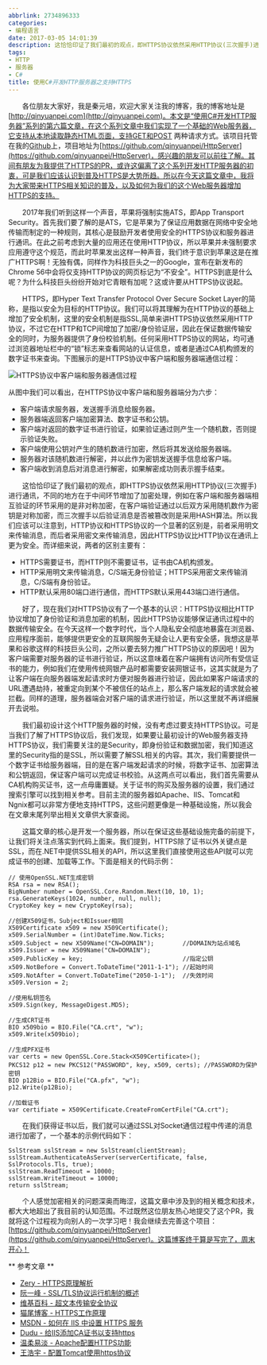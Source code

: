 ```yaml
---
abbrlink: 2734896333
categories:
- 编程语言
date: 2017-03-05 14:01:39
description: 这恰恰印证了我们最初的观点，即HTTPS协议依然采用HTTP协议(三次握手)进行通讯，不同的地方在于中间环节增加了加密处理，例如在客户端和服务器端相互验证的环节采用的是非对称加密，在客户端验证通过以后双方采用随机数作为密钥是对称加密，而三次握手以后验证消息是否被篡改则是采用HASH算法;我们可以将其理解为在HTTP协议的基础上增加了安全机制，这里的安全机制是指SSL,简单来讲HTTPS协议依然采用HTTP协议，不过它在HTTP和TCP间增加了加密/身份验证层，因此在保证数据传输安全的同时，为服务器提供了身份校验机制;好了，现在我们对HTTPS协议有了一个基本的认识：HTTPS协议相比HTTP协议增加了身份验证和消息加密的机制，因此HTTPS协议能够保证通讯过程中的数据传输安全
tags:
- HTTP
- 服务器
- C#
title: 使用C#开发HTTP服务器之支持HTTPS
---
```


&emsp;&emsp;各位朋友大家好，我是秦元培，欢迎大家关注我的博客，我的博客地址是[http://qinyuanpei.com](http://qinyuanpei.com)。本文是“使用C#开发HTTP服务器”系列的第六篇文章，在这个系列文章中我们实现了一个基础的Web服务器，它支持从本地读取静态HTML页面，支持GET和POST 两种请求方式。该项目托管在我的[Github](https://github.com/qinyuanpei)上，项目地址为[https://github.com/qinyuanpei/HttpServer](https://github.com/qinyuanpei/HttpServer)，感兴趣的朋友可以前往了解。其间有朋友为我提供了HTTPS的PR，或许这偏离了这个系列开发HTTP服务器的初衷，可是我们应该认识到普及HTTPS是大势所趋。所以在今天这篇文章中，我将为大家带来HTTPS相关知识的普及，以及如何为我们的这个Web服务器增加HTTPS的支持。

<!--more-->

&emsp;&emsp;2017年我们听到这样一个声音，苹果将强制实施ATS，即App Transport Security。首先我们要了解的是ATS，它是苹果为了保证应用数据在网络中安全地传输而制定的一种规则，其核心是鼓励开发者使用安全的HTTPS协议和服务器进行通讯。在此之前考虑到大量的应用还在使用HTTP协议，所以苹果并未强制要求应用遵守这个规范，而此时苹果发出这样一种声音，我们终于意识到苹果这是在推广HTTPS啊！无独有偶，同样作为科技巨头之一的Google，宣布在新发布的Chrome 56中会将仅支持HTTP协议的网页标记为“不安全”。HTTPS到底是什么呢？为什么科技巨头纷纷开始对它青眼有加呢？这或许要从HTTPS协议说起。

&emsp;&emsp;HTTPS，即Hyper Text Transfer Protocol Over Secure Socket Layer的简称，是指以安全为目标的HTTP协议。我们可以将其理解为在HTTP协议的基础上增加了安全机制，这里的安全机制是指SSL,简单来讲HTTPS协议依然采用HTTP协议，不过它在HTTP和TCP间增加了加密/身份验证层，因此在保证数据传输安全的同时，为服务器提供了身份校验机制。任何采用HTTPS协议的网站，均可通过浏览器地址栏中的“锁”标志来查看网站的认证信息，或者是通过CA机构颁发的数字证书来查询。下图展示的是HTTPS协议中客户端和服务器端通信过程：

![HTTPS协议中客户端和服务器通信过程](https://ww1.sinaimg.cn/large/4c36074fly1fzix85xqd1j20i00fkwg8.jpg)

从图中我们可以看出，在HTTPS协议中客户端和服务器端分为六步：

* 客户端请求服务器，发送握手消息给服务器。
* 服务器端返回客户端加密算法、数字证书和公钥。
* 客户端对返回的数字证书进行验证，如果验证通过则产生一个随机数，否则提示验证失败。
* 客户端使用公钥对产生的随机数进行加密，然后将其发送给服务器端。
* 服务器对该随机数进行解密，并以此作为密钥发送握手信息给客户端。
* 客户端收到消息后对消息进行解密，如果解密成功则表示握手结束。

&emsp;&emsp;这恰恰印证了我们最初的观点，即HTTPS协议依然采用HTTP协议(三次握手)进行通讯，不同的地方在于中间环节增加了加密处理，例如在客户端和服务器端相互验证的环节采用的是非对称加密，在客户端验证通过以后双方采用随机数作为密钥是对称加密，而三次握手以后验证消息是否被篡改则是采用HASH算法。所以我们应该可以注意到，HTTP协议和HTTPS协议的一个显著的区别是，前者采用明文来传输消息，而后者采用密文来传输消息，因此HTTPS协议比HTTP协议在通讯上更为安全。而详细来说，两者的区别主要有：

* HTTPS需要证书，而HTTP则不需要证书，证书由CA机构颁发。
* HTTP采用明文来传输消息，C/S端无身份验证；HTTPS采用密文来传输消息，C/S端有身份验证。
* HTTP默认采用80端口进行通信，而HTTPS默认采用443端口进行通信。

&emsp;&emsp;好了，现在我们对HTTPS协议有了一个基本的认识：HTTPS协议相比HTTP协议增加了身份验证和消息加密的机制，因此HTTPS协议能够保证通讯过程中的数据传输安全。在今天这样一个数字时代，当个人隐私安全彻底地暴露在浏览器、应用程序面前，能够提供更安全的互联网服务无疑会让人更有安全感，我想这是苹果和谷歌这样的科技巨头公司，之所以要去努力推广HTTPS协议的原因吧！因为客户端需要对服务器的证书进行验证，所以这意味着在客户端拥有访问所有受信证书的能力，例如我们在使用传统网银产品时都需要安装网银证书，这其实就是为了让客户端在向服务器端发起请求时方便对服务器进行验证，因此如果客户端请求的URL遭遇劫持，被重定向到某个不被信任的站点上，那么客户端发起的请求就会被拦截。同样的道理，服务器端会对客户端的请求进行验证，所以这里就不再详细展开去说啦。

&emsp;&emsp;我们最初设计这个HTTP服务器的时候，没有考虑过要支持HTTPS协议。可是当我们了解了HTTPS协议后，我们发现，如果要让最初设计的Web服务器支持HTTPS协议，我们需要关注的是Security，即身份验证和数据加密，我们知道这里的Security指的是SSL，所以需要了解SSL相关的内容。其次，我们需要提供一个数字证书给服务器端，目的是在客户端发起请求的时候，将数字证书、加密算法和公钥返回，保证客户端可以完成证书校验。从这两点可以看出，我们首先需要从CA机构购买证书，这一点毋庸置疑。关于证书的购买及服务器的设置，我们通过搜索引擎可以找到相关参考。目前主流的服务器如Apache、IIS、Tomcat和Ngnix都可以非常方便地支持HTTPS，这些问题更像是一种基础设施，所以我会在文章末尾列举出相关文章供大家查阅。

&emsp;&emsp;这篇文章的核心是开发一个服务器，所以在保证这些基础设施完备的前提下，让我们将关注点落实到代码上面来。我们提到，HTTPS除了证书以外关键点是SSL，而在.NET中提供SSL相关的API，所以这里我们直接使用这些API就可以完成证书的创建、加载等工作。下面是相关的代码示例：

```
// 使用OpenSSL.NET生成密钥
RSA rsa = new RSA();
BigNumber number = OpenSSL.Core.Random.Next(10, 10, 1);
rsa.GenerateKeys(1024, number, null, null);
CryptoKey key = new CryptoKey(rsa);

//创建X509证书，Subject和Issuer相同 
X509Certificate x509 = new X509Certificate();
x509.SerialNumber = (int)DateTime.Now.Ticks;
x509.Subject = new X509Name("CN=DOMAIN");        //DOMAIN为站点域名 
x509.Issuer = new X509Name("CN=DOMAIN");
x509.PublicKey = key;                            //指定公钥 
x509.NotBefore = Convert.ToDateTime("2011-1-1"); //起始时间 
x509.NotAfter = Convert.ToDateTime("2050-1-1");  //失效时间 
x509.Version = 2;

//使用私钥签名
x509.Sign(key, MessageDigest.MD5);

//生成CRT证书
BIO x509bio = BIO.File("CA.crt", "w");
x509.Write(x509bio);

//生成PFX证书
var certs = new OpenSSL.Core.Stack<X509Certificate>();
PKCS12 p12 = new PKCS12("PASSWORD", key, x509, certs); //PASSWORD为保护密钥 
BIO p12Bio = BIO.File("CA.pfx", "w");
p12.Write(p12Bio);

//加载证书
var certifiate = X509Certificate.CreateFromCertFile("CA.crt");
```
&emsp;&emsp;在我们获得证书以后，我们就可以通过SSL对Socket通信过程中传递的消息进行加密了，一个基本的示例代码如下：
```
SslStream sslStream = new SslStream(clientStream);
sslStream.AuthenticateAsServer(serverCertificate, false, SslProtocols.Tls, true);
sslStream.ReadTimeout = 10000;
sslStream.WriteTimeout = 10000;
return sslStream;
```
&emsp;&emsp;个人感觉加密相关的问题深奥而晦涩，这篇文章中涉及到的相关概念和技术，都大大地超出了我目前的认知范围。不过既然这位朋友热心地提交了这个PR，我就将这个过程视为向别人的一次学习吧！我会继续去完善这个项目：[https://github.com/qinyuanpei/HttpServer](https://github.com/qinyuanpei/HttpServer)。这篇博客终于算是写完了，周末开心！

** 参考文章 **
* [Zery - HTTPS原理解析](http://www.cnblogs.com/zery/p/5164795.html)
* [阮一峰 - SSL/TLS协议运行机制的概述](http://www.ruanyifeng.com/blog/2014/02/ssl_tls.html)
* [维基百科 - 超文本传输安全协议](https://zh.wikipedia.org/zh-hans/%E8%B6%85%E6%96%87%E6%9C%AC%E4%BC%A0%E8%BE%93%E5%AE%89%E5%85%A8%E5%8D%8F%E8%AE%AE)
* [猫尾博客 - HTTPS工作原理](https://cattail.me/tech/2015/11/30/how-https-works.html)
* [MSDN - 如何在 IIS 中设置 HTTPS 服务](https://support.microsoft.com/zh-cn/help/324069/how-to-set-up-an-https-service-in-iis)
* [Dudu - 给IIS添加CA证书以支持https](http://www.cnblogs.com/dudu/p/iis_https_ca.html)
* [温柔易淡 - Apache配置HTTPS功能](http://www.cnblogs.com/liaojiafa/p/6028816.html)
* [王浩宇 - 配置Tomcat使用https协议](http://www.cnblogs.com/wanghaoyuhappy/p/5267702.html)